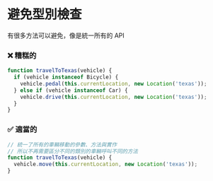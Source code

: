 # 避免型別檢查

有很多方法可以避免，像是統一所有的 API

<h3 class="awful">❌ 糟糕的</h3>

```javascript
function travelToTexas(vehicle) {
  if (vehicle instanceof Bicycle) {
    vehicle.pedal(this.currentLocation, new Location('texas'));
  } else if (vehicle instanceof Car) {
    vehicle.drive(this.currentLocation, new Location('texas'));
  }
}
```

<v-click>
  <h3 class="adequate">✅ 適當的</h3>

  ```javascript
  // 統一了所有的車輛移動的參數、方法與實作
  // 所以不再需要區分不同的類別的車輛呼叫不同的方法
  function travelToTexas(vehicle) {
    vehicle.move(this.currentLocation, new Location('texas'));
  }
  ```
</v-click>